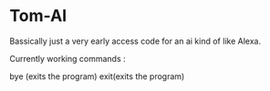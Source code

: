 # Tom-AI

Bassically just a very early access code for an ai kind of like Alexa.

Currently working commands :

bye (exits the program)
exit(exits the program)